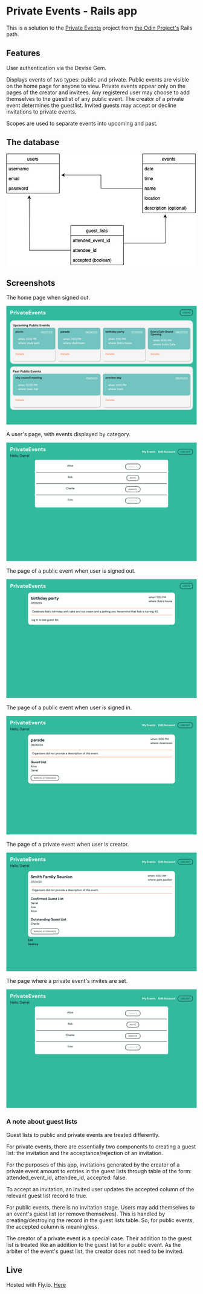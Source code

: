 # Private Events - Rails app

This is a solution to the [Private Events](https://www.theodinproject.com/lessons/ruby-on-rails-private-events) project from [the Odin Project's](https://www.theodinproject.com) Rails path. 

## Features

User authentication via the Devise Gem. 

Displays events of two types: public and private. Public events are visible on the home page for anyone to view. Private events appear only on the pages of the creator and invitees. Any registered user may choose to add themselves to the guestlist of any public event. The creator of a private event determines the guestlist. Invited guests may accept or decline invitations to private events. 

Scopes are used to separate events into upcoming and past. 

## The database

![alt text](readme_resources/db_diagram.jpg "uml diagram of databases")

## Screenshots

The home page when signed out. 

![alt text](readme_resources/events_index.png "home page when signed out")

A user's page, with events displayed by category.

![alt text](readme_resources/user_index.png "a user's page")

The page of a public event when user is signed out.

![alt text](readme_resources/event_show_logged_out.png "event page, logged out view")

The page of a public event when user is signed in.

![alt text](readme_resources/event_show_public_logged_in.png "public event page, logged in")

The page of a private event when user is creator.

![alt text](readme_resources/event_show_private.png "private event page")

The page where a private event's invites are set. 

![alt text](readme_resources/user_index.png "private event invite page")

### A note about guest lists

Guest lists to public and private events are treated differently.

For private events, there are essentially two components to creating a guest list: the invitation and the acceptance/rejection of an invitation. 

For the purposes of this app, invitations generated by the creator of a private event amount to entries in the guest lists through table of the form: attended_event_id, attendee_id, accepted: false.

To accept an invitation, an invited user updates the accepted column of the relevant guest list record to true.  

For public events, there is no invitation stage. Users may add themselves to an event's guest list (or remove themselves). This is handled by creating/destroying the record in the guest lists table. So, for public events, the accepted column is meaningless. 

The creator of a private event is a special case. Their addition to the guest list is treated like an addition to the guest list for a public event. As the arbiter of the event's guest list, the creator does not need to be invited. 

## Live

Hosted with Fly.io. [Here](https://lingering-waterfall-598.fly.dev)
